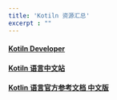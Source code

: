 ```yaml
---
title: 'Kotiln 资源汇总'
excerpt : ""
---
```

#### [Kotiln Developer](https://developer.android.google.cn/kotlin)

#### [Kotiln 语言中文站](https://www.kotlincn.net/)

#### [Kotlin 语言官方参考文档 中文版](http://shouce.jb51.net/kotlin/txt/index0.html)
